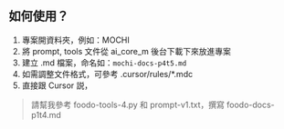 ## 如何使用？

1. 專案開資料夾，例如：MOCHI
2. 將 prompt, tools 文件從 ai_core_m 後台下載下來放進專案
3. 建立 .md 檔案，命名如：`mochi-docs-p4t5.md`
4. 如需調整文件格式，可參考 .cursor/rules/*.mdc
5. 直接跟 Cursor 説，

> 請幫我參考 foodo-tools-4.py 和 prompt-v1.txt，撰寫 foodo-docs-p1t4.md